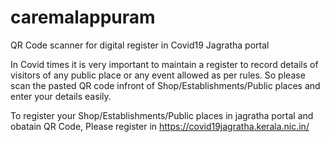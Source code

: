 # caremalappuram
QR Code scanner for digital register in Covid19 Jagratha portal


In Covid times it is very important to maintain a register to record details of visitors of any public place or any event allowed as per rules. So please scan the pasted QR code infront of Shop/Establishments/Public places and enter your details easily.

To register your Shop/Establishments/Public places in jagratha portal and obatain QR Code, Please register in https://covid19jagratha.kerala.nic.in/
